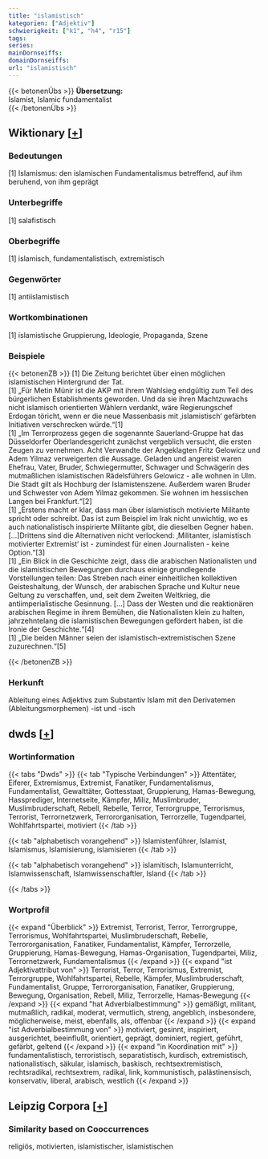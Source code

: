```yaml
---
title: "islamistisch"
kategorien: ["Adjektiv"]
schwierigkeit: ["k1", "h4", "r15"]
tags:
series:
mainDornseiffs:
domainDornseiffs:
url: "islamistisch"
---
```


{{< betonenÜbs >}}
**Übersetzung:**  
Islamist, Islamic fundamentalist  
{{< /betonenÜbs >}}

## Wiktionary [[+](https://de.wiktionary.org/wiki/islamistisch)]

### Bedeutungen
[1] Islamismus: den islamischen Fundamentalismus betreffend, auf ihm beruhend, von ihm geprägt  

### Unterbegriffe
[1] salafistisch  

### Oberbegriffe
[1] islamisch, fundamentalistisch, extremistisch  

### Gegenwörter
[1] antiislamistisch  

### Wortkombinationen
[1] islamistische Gruppierung, Ideologie, Propaganda, Szene  

### Beispiele
{{< betonenZB >}}
[1] Die Zeitung berichtet über einen möglichen islamistischen Hintergrund der Tat.  
[1] „Für Metin Münir ist die AKP mit ihrem Wahlsieg endgültig zum Teil des bürgerlichen Establishments geworden. Und da sie ihren Machtzuwachs nicht islamisch orientierten Wählern verdankt, wäre Regierungschef Erdogan töricht, wenn er die neue Massenbasis mit ‚islamistisch‘ gefärbten Initiativen verschrecken würde.“[1]  
[1] „Im Terrorprozess gegen die sogenannte Sauerland-Gruppe hat das Düsseldorfer Oberlandesgericht zunächst vergeblich versucht, die ersten Zeugen zu vernehmen. Acht Verwandte der Angeklagten Fritz Gelowicz und Adem Yilmaz verweigerten die Aussage. Geladen und angereist waren Ehefrau, Vater, Bruder, Schwiegermutter, Schwager und Schwägerin des mutmaßlichen islamistischen Rädelsführers Gelowicz - alle wohnen in Ulm. Die Stadt gilt als Hochburg der Islamistenszene. Außerdem waren Bruder und Schwester von Adem Yilmaz gekommen. Sie wohnen im hessischen Langen bei Frankfurt.“[2]  
[1] „Erstens macht er klar, dass man über islamistisch motivierte Militante spricht oder schreibt. Das ist zum Beispiel im Irak nicht unwichtig, wo es auch nationalistisch inspirierte Militante gibt, die dieselben Gegner haben. […]Drittens sind die Alternativen nicht verlockend: ‚Militanter, islamistisch motivierter Extremist‘ ist - zumindest für einen Journalisten - keine Option.“[3]  
[1] „Ein Blick in die Geschichte zeigt, dass die arabischen Nationalisten und die islamistischen Bewegungen durchaus einige grundlegende Vorstellungen teilen: Das Streben nach einer einheitlichen kollektiven Geisteshaltung, der Wunsch, der arabischen Sprache und Kultur neue Geltung zu verschaffen, und, seit dem Zweiten Weltkrieg, die antiimperialistische Gesinnung. […] Dass der Westen und die reaktionären arabischen Regime in ihrem Bemühen, die Nationalisten klein zu halten, jahrzehntelang die islamistischen Bewegungen gefördert haben, ist die Ironie der Geschichte.“[4]  
[1] „Die beiden Männer seien der islamistisch-extremistischen Szene zuzurechnen.“[5]  

{{< /betonenZB >}}
### Herkunft
Ableitung eines Adjektivs zum Substantiv Islam mit den Derivatemen (Ableitungsmorphemen) -ist und -isch  



## dwds [[+](https://www.dwds.de/wb/islamistisch)]

### Wortinformation
{{< tabs "Dwds" >}}
{{< tab "Typische Verbindungen" >}}
Attentäter, Eiferer, Extremismus, Extremist, Fanatiker, Fundamentalismus, Fundamentalist, Gewalttäter, Gottesstaat, Gruppierung, Hamas-Bewegung, Hassprediger, Internetseite, Kämpfer, Miliz, Muslimbruder, Muslimbruderschaft, Rebell, Rebelle, Terror, Terrorgruppe, Terrorismus, Terrorist, Terrornetzwerk, Terrororganisation, Terrorzelle, Tugendpartei, Wohlfahrtspartei, motiviert
{{< /tab >}}

{{< tab "alphabetisch vorangehend" >}}
Islamistenführer, Islamist, Islamismus, Islamisierung, islamisieren
{{< /tab >}}

{{< tab "alphabetisch vorangehend" >}}
islamitisch, Islamunterricht, Islamwissenschaft, Islamwissenschaftler, Island
{{< /tab >}}

{{< /tabs >}}

### Wortprofil
{{< expand "Überblick" >}} Extremist, Terrorist, Terror, Terrorgruppe, Terrorismus, Wohlfahrtspartei, Muslimbruderschaft, Rebelle, Terrororganisation, Fanatiker, Fundamentalist, Kämpfer, Terrorzelle, Gruppierung, Hamas-Bewegung, Hamas-Organisation, Tugendpartei, Miliz, Terrornetzwerk, Fundamentalismus {{< /expand >}}
{{< expand "ist Adjektivattribut von" >}} Terrorist, Terror, Terrorismus, Extremist, Terrorgruppe, Wohlfahrtspartei, Rebelle, Kämpfer, Muslimbruderschaft, Fundamentalist, Gruppe, Terrororganisation, Fanatiker, Gruppierung, Bewegung, Organisation, Rebell, Miliz, Terrorzelle, Hamas-Bewegung {{< /expand >}}
{{< expand "hat Adverbialbestimmung" >}} gemäßigt, militant, mutmaßlich, radikal, moderat, vermutlich, streng, angeblich, insbesondere, möglicherweise, meist, ebenfalls, als, offenbar {{< /expand >}}
{{< expand "ist Adverbialbestimmung von" >}} motiviert, gesinnt, inspiriert, ausgerichtet, beeinflußt, orientiert, geprägt, dominiert, regiert, geführt, gefärbt, geltend {{< /expand >}}
{{< expand "in Koordination mit" >}} fundamentalistisch, terroristisch, separatistisch, kurdisch, extremistisch, nationalistisch, säkular, islamisch, baskisch, rechtsextremistisch, rechtsradikal, rechtsextrem, radikal, link, kommunistisch, palästinensisch, konservativ, liberal, arabisch, westlich {{< /expand >}}

## Leipzig Corpora [[+](https://corpora.uni-leipzig.de/en/res?word=islamistisch&corpusId=deu_newscrawl-public_2018)]


### Similarity based on Cooccurrences
religiös, motivierten, islamistischer, islamistischen

